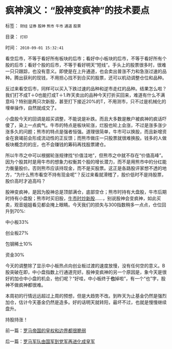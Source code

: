 # 疯神演义：“股神变疯神”的技术要点

标签： `财经` `证券` `股神` `熊市` `牛市` `通道` `股票` 

目录： `打印`

时间： `2010-09-01 15:32:41`

看空后市，不等于看好所有板块的后市；看好中小板块的后市，不等于看好所有个股的后市；看好个股的后市，不等于看好明天“短线”。手头上的股票很多时，很难一只只跟踪，也没有意义。即使是在上升通道，也会卖出普涨不力和急涨过速的品种。腾出获利的现钱，不用担心找不到合买的股票，还可以机动调整仓位和品种。

反过来看空后市，同样可以买入下跌过速的品种和逆市走红的品种。结果怎么啦？我们打不成T＋0也能打成T＋1.昨天卖出的品种今天打折买回来，难道有什么不满意吗？特别是两只次新股，甚至打下接近20%的T，不用测市，只不过是机械化的埋单操作，自然就成交了。

小盘股今天的回调是超买调整，不能说是补跌。而且大多数是散户被疯神的疯话吓傻了，染上一点疯气。牛市的特点是板块轮涨，烂股也轮上会涨，不过是涨多涨少涨多久的问题；熊市的特点是强者恒强。道理很简单，牛市可以换股，而且新增资金在衰竭前会形成流动性的正反馈；而熊市做庄一只股票就很难换股。钱多的人做板块概念的的庄，也不会赚钱的筹码再找股票建仓。

所以牛市之中可以根据轮涨规律找“价值洼地”，但熊市之中就不存在“价值高峰”。因为个股其时是用牛市的想象力权衡其个股的增长潜力，而不是用熊市中的分红能力衡量股价。否则熊市应该持现金，而不是买股票。这正是各路股评家想不透的地方，“为什么熊市看空不持有现金呢”？反过来看就滑稽了，股价低时不是持股票，股价高时才追高吗？

股神变疯神，是因为股神总是顶部满仓，底部空仓；熊市时持有大盘股，牛市后期时持有小盘股；熊市时买旧股，[牛市时炒新股](../../../2007/8/29/牛市散户炒新一族没有明天.md)……，别说股神会变疯神，如此买卖，观音姐姐看见都会掩上眼睛。今天我们的损失与300指数稍多一点点，仓位回升到70%:

中小板33%

创业板27%

包钢稀土10%

资金30%

今天的调整除了显示中小板热点向创业板过渡的速度放慢，没有任何空的意义。B股突破在即，中小盘指数上行通道完好。股神变疯神的另一个原因是，象今天是很好的加仓中小盘的机会，他们呢？“好哇，中小板终于**也**掉啦”，有一个“也”字，股神不做疯神都很难。

本周初的行情远远超过上周的预想，但是大趋势不改。到昨天为止基金仍然是强烈加仓，估计今天基金仍然是造多。好的话明天就转阳，最坏不过，也就是慢慢继续盘升。

持股持涨！



前一篇：[罗马帝国的皇权和边界都很脆弱](../../../2010/8/31/罗马帝国的皇权和边界都很脆弱.md)

后一篇：[罗马军队由国军到党军再进化成皇军](../../../2010/9/1/罗马军队由国军到党军再进化成皇军.md)